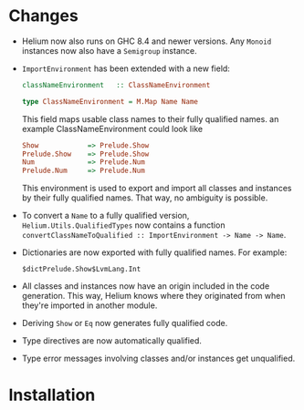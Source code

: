 # Changes

* Helium now also runs on GHC 8.4 and newer versions. Any `Monoid` instances now also have a `Semigroup` instance.
* `ImportEnvironment` has been extended with a new field:
    
    ```haskell
    classNameEnvironment   :: ClassNameEnvironment

    type ClassNameEnvironment = M.Map Name Name
    ```

    This field maps usable class names to their fully qualified names. an example ClassNameEnvironment could look like
    
    ```haskell
    Show            => Prelude.Show
    Prelude.Show    => Prelude.Show
    Num             => Prelude.Num
    Prelude.Num     => Prelude.Num
    ```

    This environment is used to export and import all classes and instances by their fully qualified names. That way, no ambiguity is possible.
* To convert a `Name` to a fully qualified version, `Helium.Utils.QualifiedTypes` now contains a function `convertClassNameToQualified :: ImportEnvironment -> Name -> Name`. 
* Dictionaries are now exported with fully qualified names. For example:

    ```
    $dictPrelude.Show$LvmLang.Int
    ```
* All classes and instances now have an origin included in the code generation. This way, Helium knows where they originated from when they're imported in another module.
* Deriving `Show` or `Eq` now generates fully qualified code.
* Type directives are now automatically qualified.
* Type error messages involving classes and/or instances get unqualified.

# Installation